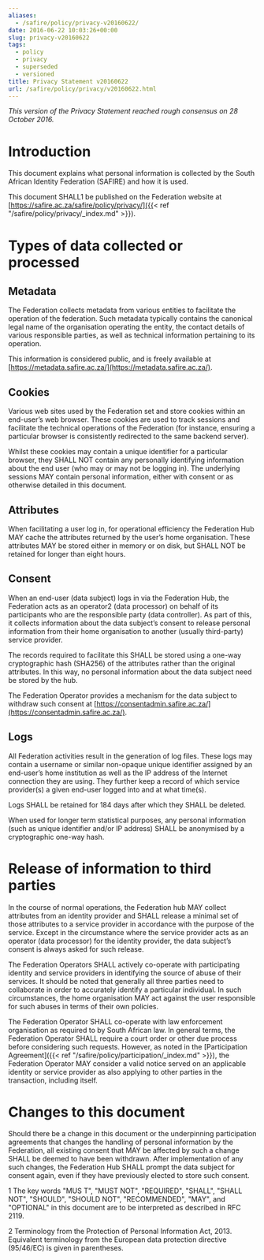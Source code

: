 ```yaml
--- 
aliases: 
  - /safire/policy/privacy-v20160622/
date: 2016-06-22 10:03:26+00:00
slug: privacy-v20160622
tags: 
  - policy
  - privacy
  - superseded
  - versioned
title: Privacy Statement v20160622
url: /safire/policy/privacy/v20160622.html
---
```


_This version of the Privacy Statement reached rough consensus on 28 October 2016._

# Introduction

This document explains what personal information is collected by the South African Identity Federation (SAFIRE) and how it is used.

This document SHALL1 be published on the Federation website at [https://safire.ac.za/safire/policy/privacy/]({{< ref "/safire/policy/privacy/_index.md" >}}).

# Types of data collected or processed

## Metadata

The Federation collects metadata from various entities to facilitate the operation of the federation. Such metadata typically contains the canonical legal name of the organisation operating the entity, the contact details of various responsible parties, as well as technical information pertaining to its operation.

This information is considered public, and is freely available at [https://metadata.safire.ac.za/](https://metadata.safire.ac.za/).

## Cookies

Various web sites used by the Federation set and store cookies within an end-user’s web browser. These cookies are used to track sessions and facilitate the technical operations of the Federation (for instance, ensuring a particular browser is consistently redirected to the same backend server).

Whilst these cookies may contain a unique identifier for a particular browser, they SHALL NOT contain any personally identifying information about the end user (who may or may not be logging in). The underlying sessions MAY contain personal information, either with consent or as otherwise detailed in this document.

## Attributes

When facilitating a user log in, for operational efficiency the Federation Hub MAY cache the attributes returned by the user’s home organisation. These attributes MAY be stored either in memory or on disk, but SHALL NOT be retained for longer than eight hours.

## Consent

When an end-user (data subject) logs in via the Federation Hub, the Federation acts as an operator2 (data processor) on behalf of its participants who are the responsible party (data controller). As part of this, it collects information about the data subject’s consent to release personal information from their home organisation to another (usually third-party) service provider.

The records required to facilitate this SHALL be stored using a one-way cryptographic hash (SHA256) of the attributes rather than the original attributes. In this way, no personal information about the data subject need be stored by the hub.

The Federation Operator provides a mechanism for the data subject to withdraw such consent at [https://consentadmin.safire.ac.za/](https://consentadmin.safire.ac.za/).

## Logs

All Federation activities result in the generation of log files. These logs may contain a username or similar non-opaque unique identifier assigned by an end-user’s home institution as well as the IP address of the Internet connection they are using. They further keep a record of which service provider(s) a given end-user logged into and at what time(s).

Logs SHALL be retained for 184 days after which they SHALL be deleted.

When used for longer term statistical purposes, any personal information (such as unique identifier and/or IP address) SHALL be anonymised by a cryptographic one-way hash.

# Release of information to third parties

In the course of normal operations, the Federation hub MAY collect attributes from an identity provider and SHALL release a minimal set of those attributes to a service provider in accordance with the purpose of the service. Except in the circumstance where the service provider acts as an operator (data processor) for the identity provider, the data subject’s consent is always asked for such release.

The Federation Operators SHALL actively co-operate with participating identity and service providers in identifying the source of abuse of their services. It should be noted that generally all three parties need to collaborate in order to accurately identify a particular individual. In such circumstances, the home organisation MAY act against the user responsible for such abuses in terms of their own policies.

The Federation Operator SHALL co-operate with law enforcement organisation as required to by South African law. In general terms, the Federation Operator SHALL require a court order or other due process before considering such requests. However, as noted in the [Participation Agreement]({{< ref "/safire/policy/participation/_index.md" >}}), the Federation Operator MAY consider a valid notice served on an applicable identity or service provider as also applying to other parties in the transaction, including itself.

# Changes to this document

Should there be a change in this document or the underpinning participation agreements that changes the handling of personal information by the Federation, all existing consent that MAY be affected by such a change SHALL be deemed to have been withdrawn. After implementation of any such changes, the Federation Hub SHALL prompt the data subject for consent again, even if they have previously elected to store such consent.

1 The key words "MUS T", "MUST NOT", "REQUIRED", "SHALL", "SHALL NOT", "SHOULD", "SHOULD NOT", "RECOMMENDED", "MAY", and "OPTIONAL" in this document are to be interpreted as described in RFC 2119.

2 Terminology from the Protection of Personal Information Act, 2013. Equivalent terminology from the European data protection directive (95/46/EC) is given in parentheses.

